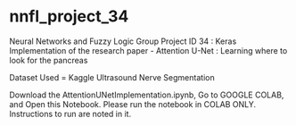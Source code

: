 # nnfl_project_34
Neural Networks and Fuzzy Logic Group Project ID 34 : Keras Implementation of the research paper - Attention U-Net : Learning where to look for the pancreas

Dataset Used = Kaggle Ultrasound Nerve Segmentation

Download the AttentionUNetImplementation.ipynb, Go to GOOGLE COLAB, and Open this Notebook.
Please run the notebook in COLAB ONLY. 
Instructions to run are noted in it.
